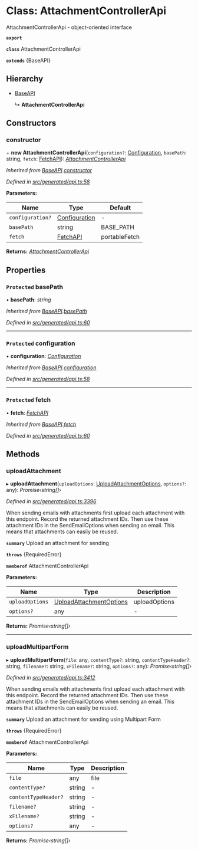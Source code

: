 # Class: AttachmentControllerApi

AttachmentControllerApi - object-oriented interface

**`export`** 

**`class`** AttachmentControllerApi

**`extends`** {BaseAPI}

## Hierarchy

* [BaseAPI](_generated_api_.baseapi.md)

  ↳ **AttachmentControllerApi**

## Constructors

###  constructor

\+ **new AttachmentControllerApi**(`configuration?`: [Configuration](_generated_configuration_.configuration.md), `basePath`: string, `fetch`: [FetchAPI](../interfaces/_generated_api_.fetchapi.md)): *[AttachmentControllerApi](_generated_api_.attachmentcontrollerapi.md)*

*Inherited from [BaseAPI](_generated_api_.baseapi.md).[constructor](_generated_api_.baseapi.md#constructor)*

*Defined in [src/generated/api.ts:58](https://github.com/mailslurp/mailslurp-client-ts-js/blob/c5d4ad1/src/generated/api.ts#L58)*

**Parameters:**

Name | Type | Default |
------ | ------ | ------ |
`configuration?` | [Configuration](_generated_configuration_.configuration.md) | - |
`basePath` | string |  BASE_PATH |
`fetch` | [FetchAPI](../interfaces/_generated_api_.fetchapi.md) |  portableFetch |

**Returns:** *[AttachmentControllerApi](_generated_api_.attachmentcontrollerapi.md)*

## Properties

### `Protected` basePath

• **basePath**: *string*

*Inherited from [BaseAPI](_generated_api_.baseapi.md).[basePath](_generated_api_.baseapi.md#protected-basepath)*

*Defined in [src/generated/api.ts:60](https://github.com/mailslurp/mailslurp-client-ts-js/blob/c5d4ad1/src/generated/api.ts#L60)*

___

### `Protected` configuration

• **configuration**: *[Configuration](_generated_configuration_.configuration.md)*

*Inherited from [BaseAPI](_generated_api_.baseapi.md).[configuration](_generated_api_.baseapi.md#protected-configuration)*

*Defined in [src/generated/api.ts:58](https://github.com/mailslurp/mailslurp-client-ts-js/blob/c5d4ad1/src/generated/api.ts#L58)*

___

### `Protected` fetch

• **fetch**: *[FetchAPI](../interfaces/_generated_api_.fetchapi.md)*

*Inherited from [BaseAPI](_generated_api_.baseapi.md).[fetch](_generated_api_.baseapi.md#protected-fetch)*

*Defined in [src/generated/api.ts:60](https://github.com/mailslurp/mailslurp-client-ts-js/blob/c5d4ad1/src/generated/api.ts#L60)*

## Methods

###  uploadAttachment

▸ **uploadAttachment**(`uploadOptions`: [UploadAttachmentOptions](../interfaces/_generated_api_.uploadattachmentoptions.md), `options?`: any): *Promise‹string[]›*

*Defined in [src/generated/api.ts:3396](https://github.com/mailslurp/mailslurp-client-ts-js/blob/c5d4ad1/src/generated/api.ts#L3396)*

When sending emails with attachments first upload each attachment with this endpoint. Record the returned attachment IDs. Then use these attachment IDs in the SendEmailOptions when sending an email. This means that attachments can easily be reused.

**`summary`** Upload an attachment for sending

**`throws`** {RequiredError}

**`memberof`** AttachmentControllerApi

**Parameters:**

Name | Type | Description |
------ | ------ | ------ |
`uploadOptions` | [UploadAttachmentOptions](../interfaces/_generated_api_.uploadattachmentoptions.md) | uploadOptions |
`options?` | any | - |

**Returns:** *Promise‹string[]›*

___

###  uploadMultipartForm

▸ **uploadMultipartForm**(`file`: any, `contentType?`: string, `contentTypeHeader?`: string, `filename?`: string, `xFilename?`: string, `options?`: any): *Promise‹string[]›*

*Defined in [src/generated/api.ts:3412](https://github.com/mailslurp/mailslurp-client-ts-js/blob/c5d4ad1/src/generated/api.ts#L3412)*

When sending emails with attachments first upload each attachment with this endpoint. Record the returned attachment IDs. Then use these attachment IDs in the SendEmailOptions when sending an email. This means that attachments can easily be reused.

**`summary`** Upload an attachment for sending using Multipart Form

**`throws`** {RequiredError}

**`memberof`** AttachmentControllerApi

**Parameters:**

Name | Type | Description |
------ | ------ | ------ |
`file` | any | file |
`contentType?` | string | - |
`contentTypeHeader?` | string | - |
`filename?` | string | - |
`xFilename?` | string | - |
`options?` | any | - |

**Returns:** *Promise‹string[]›*
